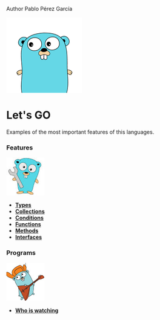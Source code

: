  Author Pablo Pérez García
 
![My image](img/gopher-main.png)    
 # Let's GO  
 Examples of the most important features of this languages.


### Features
![My image](img/features.jpg)    

* **[Types](features/src/politrons/Types_test.go)**
* **[Collections](features/src/politrons/Collections_test.go)**
* **[Conditions](features/src/politrons/Conditions_test.go)**
* **[Functions](features/src/politrons/Functions_test.go)** 
* **[Methods](features/src/politrons/Methods_test.go)**
* **[Interfaces](features/src/politrons/Interfaces_test.go)**

### Programs
![My image](img/programs.jpg)    

* **[Who is watching](https://github.com/politrons/Who-is-watching)**